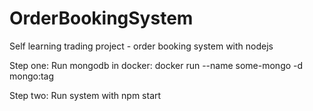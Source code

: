 # OrderBookingSystem
Self learning trading project - order booking system with nodejs

Step one:
Run mongodb in docker: docker run --name some-mongo -d mongo:tag

Step two:
Run system with npm start